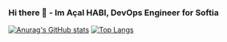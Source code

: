 ### Hi there 👋 - Im Açal HABI, DevOps Engineer for Softia

<!--
**habi-a/habi-a** is a ✨ _special_ ✨ repository because its `README.md` (this file) appears on your GitHub profile.

Here are some ideas to get you started:

- 🔭 I’m currently working on ...
- 🌱 I’m currently learning ...
- 👯 I’m looking to collaborate on ...
- 🤔 I’m looking for help with ...
- 💬 Ask me about ...
- 📫 How to reach me: ...
- 😄 Pronouns: ...
- ⚡ Fun fact: ...
-->

[![Anurag's GitHub stats](https://github-readme-stats.vercel.app/api?username=habi-a)](https://github.com/anuraghazra/github-readme-stats)
[![Top Langs](https://github-readme-stats.vercel.app/api/top-langs/?username=habi-a&layout=compact)](https://github.com/anuraghazra/github-readme-stats)
